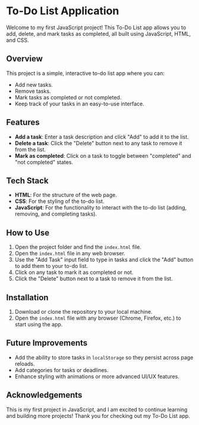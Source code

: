 # To-Do List Application

Welcome to my first JavaScript project! This To-Do List app allows you to add, delete, and mark tasks as completed, all built using JavaScript, HTML, and CSS.

## Overview

This project is a simple, interactive to-do list app where you can:
- Add new tasks.
- Remove tasks.
- Mark tasks as completed or not completed.
- Keep track of your tasks in an easy-to-use interface.

## Features

- **Add a task**: Enter a task description and click "Add" to add it to the list.
- **Delete a task**: Click the "Delete" button next to any task to remove it from the list.
- **Mark as completed**: Click on a task to toggle between "completed" and "not completed" states.

## Tech Stack

- **HTML**: For the structure of the web page.
- **CSS**: For the styling of the to-do list.
- **JavaScript**: For the functionality to interact with the to-do list (adding, removing, and completing tasks).

## How to Use

1. Open the project folder and find the `index.html` file.
2. Open the `index.html` file in any web browser.
3. Use the "Add Task" input field to type in tasks and click the "Add" button to add them to your to-do list.
4. Click on any task to mark it as completed or not.
5. Click the "Delete" button next to a task to remove it from the list.

## Installation

1. Download or clone the repository to your local machine.
2. Open the `index.html` file with any browser (Chrome, Firefox, etc.) to start using the app.

## Future Improvements

- Add the ability to store tasks in `localStorage` so they persist across page reloads.
- Add categories for tasks or deadlines.
- Enhance styling with animations or more advanced UI/UX features.

## Acknowledgements

This is my first project in JavaScript, and I am excited to continue learning and building more projects! Thank you for checking out my To-Do List app.
